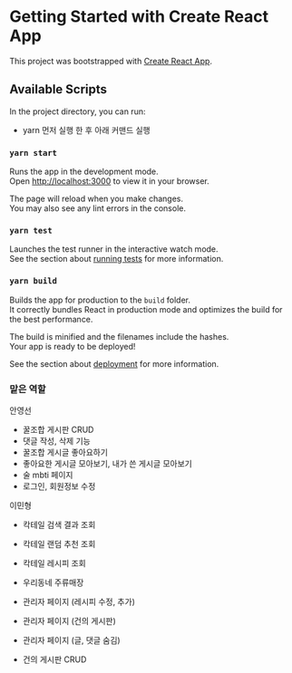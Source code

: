 # Getting Started with Create React App

This project was bootstrapped with [Create React App](https://github.com/facebook/create-react-app).

## Available Scripts

In the project directory, you can run:
- yarn 먼저 실행 한 후 아래 커맨드 실행

### `yarn start`

Runs the app in the development mode.\
Open [http://localhost:3000](http://localhost:3000) to view it in your browser.

The page will reload when you make changes.\
You may also see any lint errors in the console.

### `yarn test`

Launches the test runner in the interactive watch mode.\
See the section about [running tests](https://facebook.github.io/create-react-app/docs/running-tests) for more information.

### `yarn build`

Builds the app for production to the `build` folder.\
It correctly bundles React in production mode and optimizes the build for the best performance.

The build is minified and the filenames include the hashes.\
Your app is ready to be deployed!

See the section about [deployment](https://facebook.github.io/create-react-app/docs/deployment) for more information.

### 맡은 역할
안영선
<br/>
- 꿀조합 게시판 CRUD
- 댓글 작성, 삭제 기능
- 꿀조합 게시글 좋아요하기
- 좋아요한 게시글 모아보기, 내가 쓴 게시글 모아보기
- 술 mbti 페이지
- 로그인, 회원정보 수정

이민형
<br/>
- 칵테일 검색 결과 조회
- 칵테일 랜덤 추천 조회
- 칵테일 레시피 조회
- 우리동네 주류매장
- 관리자 페이지 (레시피 수정, 추가)

- 관리자 페이지 (건의 게시판)
- 관리자 페이지 (글, 댓글 숨김)
- 건의 게시판 CRUD


